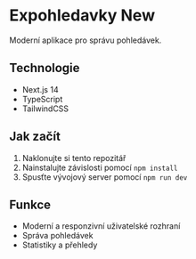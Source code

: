 # Expohledavky New

Moderní aplikace pro správu pohledávek.

## Technologie

- Next.js 14
- TypeScript
- TailwindCSS

## Jak začít

1. Naklonujte si tento repozitář
2. Nainstalujte závislosti pomocí `npm install`
3. Spusťte vývojový server pomocí `npm run dev`

## Funkce

- Moderní a responzivní uživatelské rozhraní
- Správa pohledávek
- Statistiky a přehledy